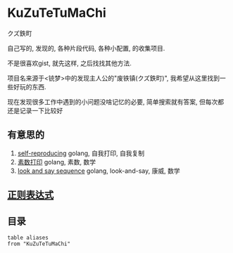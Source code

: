 # KuZuTeTuMaChi
クズ鉄町

自己写的, 发现的, 各种片段代码, 各种小配置, 的收集项目.

不是很喜欢gist, 就先这样, 之后找找其他方法.

项目名来源于\<铳梦\>中的发现主人公的"废铁镇(クズ鉄町)", 我希望从这里找到一些好玩的东西.

现在发现很多工作中遇到的小问题没啥记忆的必要, 简单搜索就有答案, 但每次都还是记录一下比较好



## 有意思的

1. [self-reproducing](./go/self-reproducing/README.md) golang, 自我打印, 自我复制
2. [素数打印](./go/prime) golang, 素数, 数学
3. [look and say sequence](./go/las) golang, look-and-say, 康威, 数学

## [正则表达式](./regex.md)

## 目录

```dataview
table aliases
from "KuZuTeTuMaChi"
```